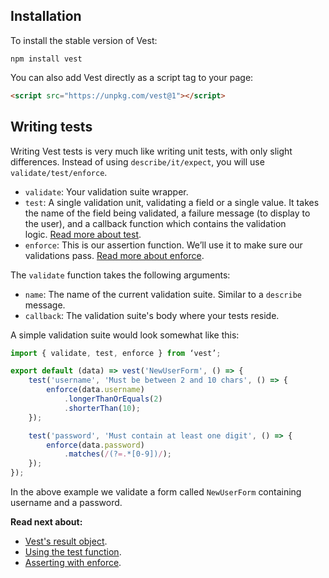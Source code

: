 ## Installation
To install the stable version of Vest:

```
npm install vest
```

You can also add Vest directly as a script tag to your page:

```html
<script src="https://unpkg.com/vest@1"></script>
```

## Writing tests
Writing Vest tests is very much like writing unit tests, with only slight differences. Instead of using `describe/it/expect`, you will use `validate/test/enforce`.

- `validate`: Your validation suite wrapper.
- `test`: A single validation unit, validating a field or a single value. It takes the name of the field being validated, a failure message (to display to the user), and a callback function which contains the validation logic. [Read more about test](./test).
- `enforce`: This is our assertion function. We’ll use it to make sure our validations pass. [Read more about enforce](./enforce).

The `validate` function takes the following arguments:

- `name`: The name of the current validation suite. Similar to a `describe` message.
- `callback`: The validation suite's body where your tests reside.

A simple validation suite would look somewhat like this:

```js
import { validate, test, enforce } from ‘vest’;

export default (data) => vest('NewUserForm', () => {
    test('username', 'Must be between 2 and 10 chars', () => {
        enforce(data.username)
            .longerThanOrEquals(2)
            .shorterThan(10);
    });

    test('password', 'Must contain at least one digit', () => {
        enforce(data.password)
            .matches(/(?=.*[0-9])/);
    });
});
```

In the above example we validate a form called `NewUserForm` containing username and a password.

**Read next about:**
- [Vest's result object](./result).
- [Using the test function](./test).
- [Asserting with enforce](./enforce).
